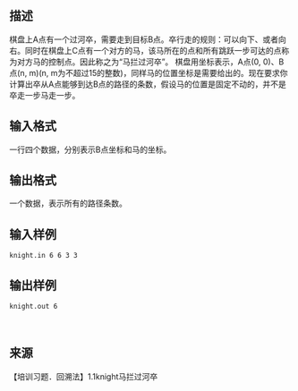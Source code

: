 ## 描述

棋盘上A点有一个过河卒，需要走到目标B点。卒行走的规则：可以向下、或者向右。同时在棋盘上C点有一个对方的马，该马所在的点和所有跳跃一步可达的点称为对方马的控制点。因此称之为“马拦过河卒”。 棋盘用坐标表示，A点(0, 0)、B点(n, m)(n, m为不超过15的整数)，同样马的位置坐标是需要给出的。现在要求你计算出卒从A点能够到达B点的路径的条数，假设马的位置是固定不动的，并不是卒走一步马走一步。

## 输入格式

一行四个数据，分别表示B点坐标和马的坐标。

## 输出格式

一个数据，表示所有的路径条数。

## 输入样例

```plaintext
knight.in 6 6 3 3 
```

## 输出样例

```plaintext
knight.out 6
```



 

## 来源

【培训习题．回溯法】1.1knight马拦过河卒

